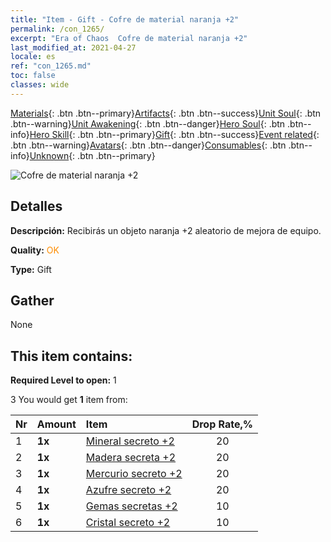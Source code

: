 ```yaml
---
title: "Item - Gift - Cofre de material naranja +2"
permalink: /con_1265/
excerpt: "Era of Chaos  Cofre de material naranja +2"
last_modified_at: 2021-04-27
locale: es
ref: "con_1265.md"
toc: false
classes: wide
---
```

 [Materials](/ItemsES/){: .btn .btn--primary}[Artifacts](/ItemsES/Artifacts/){: .btn .btn--success}[Unit Soul](/ItemsES/UnitSoul/){: .btn .btn--warning}[Unit Awakening](/ItemsES/UnitAwakening/){: .btn .btn--danger}[Hero Soul](/ItemsES/HeroSoul/){: .btn .btn--info}[Hero Skill](/ItemsES/HeroSkill/){: .btn .btn--primary}[Gift](/ItemsES/Gift/){: .btn .btn--success}[Event related](/ItemsES/Events/){: .btn .btn--warning}[Avatars](/ItemsES/Avatars/){: .btn .btn--danger}[Consumables](/ItemsES/Consumables/){: .btn .btn--info}[Unknown](/ItemsES/Unknown/){: .btn .btn--primary}

 ![Cofre de material naranja +2](/images/t/i_304002.png)

## Detalles
 **Descripción:** Recibirás un objeto naranja +2 aleatorio de mejora de equipo.

 **Quality:** <span style="color: #FF8C00">OK</span>

 **Type:** Gift

## Gather

  None

## This item contains:

 **Required Level to open:** 1

 3 You would get **1** item  from:

  | Nr | Amount |     Item    | Drop Rate,% |
  |:---|:-------|:------------|:---------:|
  | 1 |  **1x** | [Mineral secreto +2](/ItemsES/mat_75/) | 20 | 
  | 2 |  **1x** | [Madera secreta +2](/ItemsES/mat_76/) | 20 | 
  | 3 |  **1x** | [Mercurio secreto +2](/ItemsES/mat_77/) | 20 | 
  | 4 |  **1x** | [Azufre secreto +2](/ItemsES/mat_78/) | 20 | 
  | 5 |  **1x** | [Gemas secretas +2](/ItemsES/mat_79/) | 10 | 
  | 6 |  **1x** | [Cristal secreto +2](/ItemsES/mat_80/) | 10 | 
